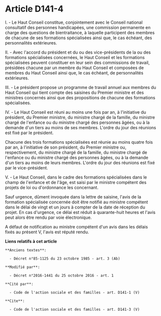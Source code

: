 # Article D141-4

I. - Le Haut Conseil constitue, conjointement avec le Conseil national  consultatif des personnes handicapées, une commission
permanente en  charge des questions de bientraitance, à laquelle participent des  membres de chacune de ses formations
spécialisées ainsi que, le cas  échéant, des personnalités extérieures. 

II. - Avec  l'accord du président et du ou des vice-présidents de la ou des  formations spécialisées concernées, le Haut
Conseil et les formations  spécialisées peuvent constituer en leur sein des commissions de travail,  présidées chacune par un
membre du Haut Conseil et composées de membres  du Haut Conseil ainsi que, le cas échéant, de personnalités  extérieures. 

III. - Le président propose un  programme de travail annuel aux membres du Haut Conseil qui tient compte  des saisines du
Premier ministre et des ministres concernés ainsi que  des propositions de chacune des formations spécialisées. 

IV. - Le Haut Conseil est réuni au moins une fois par an, à l'initiative  du président, du Premier ministre, du ministre
chargé de la famille, du  ministre chargé de l'enfance ou du ministre chargé des personnes âgées,  ou à la demande d'un tiers
au moins de ses membres. L'ordre du jour des  réunions est fixé par le président. 

Chacune des  trois formations spécialisées est réunie au moins quatre fois par an, à  l'initiative de son président, du
Premier ministre ou, respectivement,  du ministre chargé de la famille, du ministre chargé de l'enfance ou du  ministre
chargé des personnes âgées, ou à la demande d'un tiers au moins  de leurs membres. L'ordre du jour des réunions est fixé par
le  vice-président. 

V. - Le Haut Conseil, dans le cadre  des formations spécialisées dans le champ de l'enfance et de l'âge, est  saisi par le
ministre compétent des projets de loi ou d'ordonnance les  concernant. 

Sauf urgence, dûment invoquée dans la  lettre de saisine, l'avis de la formation spécialisée concernée doit  être notifié au
ministre compétent dans le délai de vingt et un jours à  compter de la date de réception du projet. En cas d'urgence, ce
délai  est réduit à quarante-huit heures et l'avis peut alors être rendu par  voie électronique. 

A défaut de notification au ministre compétent d'un avis dans les délais fixés au présent V, l'avis est réputé rendu.

**Liens relatifs à cet article**

	**Anciens textes**:

	  - Décret n°85-1125 du 23 octobre 1985 - art. 3 (Ab)

	**Modifié par**:

	  - Décret n°2016-1441 du 25 octobre 2016 - art. 1

	**Cité par**:

	  - Code de l'action sociale et des familles - art. D141-1 (V)

	**Cite**:

	  - Code de l'action sociale et des familles - art. D141-3 (V)
